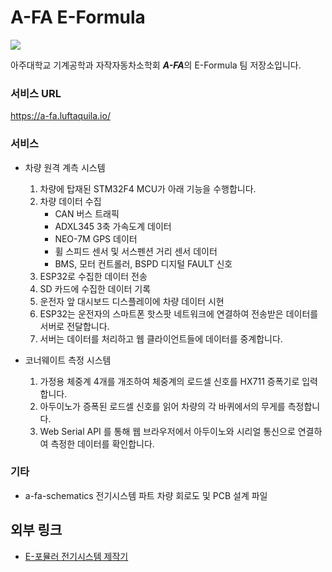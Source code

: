 # A-FA E-Formula
![](https://a-fa.luftaquila.io/weight/assets/logo-transparent.png)

아주대학교 기계공학과 자작자동차소학회 ***A-FA***의 E-Formula 팀 저장소입니다.

### 서비스 URL
https://a-fa.luftaquila.io/

### 서비스
* 차량 원격 계측 시스템
  1. 차량에 탑재된 STM32F4 MCU가 아래 기능을 수행합니다.
    1. 차량 데이터 수집
        * CAN 버스 트래픽
        * ADXL345 3축 가속도계 데이터
        * NEO-7M GPS 데이터
        * 휠 스피드 센서 및 서스펜션 거리 센서 데이터
        * BMS, 모터 컨트롤러, BSPD 디지털 FAULT 신호
    2. ESP32로 수집한 데이터 전송
    3. SD 카드에 수집한 데이터 기록
    4. 운전자 앞 대시보드 디스플레이에 차량 데이터 시현
  2. ESP32는 운전자의 스마트폰 핫스팟 네트워크에 연결하여 전송받은 데이터를 서버로 전달합니다.
  3. 서버는 데이터를 처리하고 웹 클라이언트들에 데이터를 중계합니다.


* 코너웨이트 측정 시스템
  1. 가정용 체중계 4개를 개조하여 체중계의 로드셀 신호를 HX711  증폭기로 입력합니다.
  2. 아두이노가 증폭된 로드셀 신호를 읽어 차량의 각 바퀴에서의 무게를 측정합니다.
  2. Web Serial API 를 통해 웹 브라우저에서 아두이노와 시리얼 통신으로 연결하여 측정한 데이터를 확인합니다.

### 기타
* a-fa-schematics
  전기시스템 파트 차량 회로도 및 PCB 설계 파일

## 외부 링크
* [E-포뮬러 전기시스템 제작기](https://luftaquila.io/blog/e-formula/)
